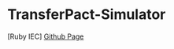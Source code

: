 # TransferPact-Simulator
[Ruby IEC]
[Github Page](https://pages.github.schneider-electric.com/SESA575274/TransferPact-Simulator/#/)
